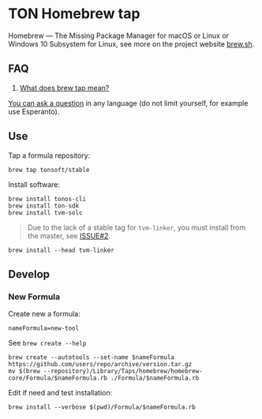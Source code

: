 # TON Homebrew tap

Homebrew — The Missing Package Manager for macOS or Linux or Windows 10 Subsystem for Linux, see more on the project website [brew.sh](https://docs.brew.sh/Installation).

## FAQ

1. [What does brew tap mean?](https://docs.brew.sh/Taps)

[You can ask a question](https://github.com/tonsoft/homebrew-stable/issues/new?labels=question&template=question.md) in any language (do not limit yourself, for example use Esperanto).

## Use

Tap a formula repository:

    brew tap tonsoft/stable

Install software:

    brew install tonos-cli
    brew install ton-sdk
    brew install tvm-solc

> Due to the lack of a stable tag for `tvm-linker`, you must install from the master, see [ISSUE#2](https://github.com/tonsoft/homebrew-stable/issues/2).

    brew install --head tvm-linker

## Develop

### New Formula

Create new a formula:

    nameFormula=new-tool

See `brew create --help`

    brew create --autotools --set-name $nameFormula https://github.com/users/repo/archive/version.tar.gz
    mv $(brew --repository)/Library/Taps/homebrew/homebrew-core/Formula/$nameFormula.rb ./Formula/$nameFormula.rb

Edit if need and test installation:

    brew install --verbose $(pwd)/Formula/$nameFormula.rb
